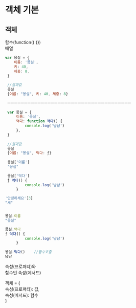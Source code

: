 # 객체 기본

## 객체

함수\(function\(\) {}\)  
배열

```javascript
var 몽실 = {
    이름: '몽실',
    키: 40,
    체중: 8,
 }
 
 //결과값
 몽실
 {이름: "몽실", 키: 40, 체중: 8}
 
 ㅡㅡㅡㅡㅡㅡㅡㅡㅡㅡㅡㅡㅡㅡㅡㅡㅡㅡㅡㅡㅡㅡㅡㅡㅡㅡㅡㅡㅡㅡㅡㅡㅡㅡㅡㅡㅡ
 
 var 몽실 = {
     이름: '몽실',
     먹다: function 먹다() {
         console.log('냠냠')
     },
 }
 
 //결과값
 몽실
 {이름: "몽실", 먹다: ƒ}
 
 몽실['이름']
 "몽실"
 
 몽실['먹다']
 ƒ 먹다() {
         console.log('냠냠')
     }    

'안녕하세요'[3]
"세"


몽실.이름
"몽실"

몽실.먹다
ƒ 먹다() {
         console.log('냠냠')
     }
     
몽실.먹다()    //함수호출
냠냠
```

속성\(프로퍼티\)와  
함수인 속성\(메서드\)

객체 = {  
    속성\(프로퍼티\): 값,  
    속성\(메서드\): 함수  
}



